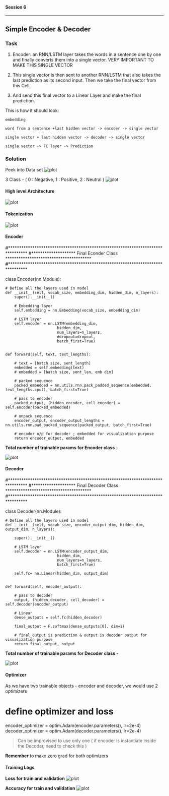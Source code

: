 #### Session 6
***
## Simple Encoder & Decoder 

### Task

1. Encoder: an RNN/LSTM layer takes the words in a sentence one by one and finally converts them into a single vector. VERY IMPORTANT TO MAKE THIS SINGLE VECTOR


2. This single vector is then sent to another RNN/LSTM that also takes the last prediction as its second input. Then we take the final vector from this Cell.

3. And send this final vector to a Linear Layer and make the final prediction. 

This is how it should look:

	embedding

	word from a sentence +last hidden vector -> encoder -> single vector

	single vector + last hidden vector -> decoder -> single vector

	single vector -> FC layer -> Prediction


### Solution

Peek into Data set 
![plot](./images/dataset_head.JPG)

3 Class - ( 0 : Negative, 1 : Positive, 2 : Neutral )
![plot](./images/dataset_target.JPG)

#### High level Architecture
![plot](./images/highlevel_arch.JPG)

#### Tokenization
![plot](./images/tokenize_eg.JPG)

#### Encoder

#********************************************************************************
#******************** Final Econder Class ***************************************
#********************************************************************************

class Encoder(nn.Module):
    
    # Define all the layers used in model
    def __init__(self, vocab_size, embedding_dim, hidden_dim, n_layers):
        super().__init__()          
        
        # Embedding layer
        self.embedding = nn.Embedding(vocab_size, embedding_dim)
        
        # LSTM layer
        self.encoder = nn.LSTM(embedding_dim, 
                           hidden_dim, 
                           num_layers=n_layers, 
                           #dropout=dropout,
                           batch_first=True)


    def forward(self, text, text_lengths):
        
        # text = [batch size, sent_length]
        embedded = self.embedding(text)
        # embedded = [batch size, sent_len, emb dim]
      
        # packed sequence
        packed_embedded = nn.utils.rnn.pack_padded_sequence(embedded, text_lengths.cpu(), batch_first=True)
        
        # pass to encoder
        packed_output, (hidden_encoder, cell_encoder) = self.encoder(packed_embedded)

        # unpack sequence
        encoder_output, encoder_output_lengths = nn.utils.rnn.pad_packed_sequence(packed_output, batch_first=True)
    
        # encoder o/p for decoder ; embedded for visualization purpose
        return encoder_output, embedded

**Total number of trainable params for Encoder class -**

![plot](./images/encoder_params.JPG)


#### Decoder

#********************************************************************************
#******************** Final Decoder Class ***************************************
#********************************************************************************

class Decoder(nn.Module):
    
    # Define all the layers used in model
    def __init__(self, vocab_size, encoder_output_dim, hidden_dim, output_dim, n_layers):
        
        super().__init__()          
        
        # LSTM layer
        self.decoder = nn.LSTM(encoder_output_dim, 
                           hidden_dim, 
                           num_layers=n_layers, 
                           batch_first=True)

        self.fc= nn.Linear(hidden_dim, output_dim)


    def forward(self, encoder_output):
        
        # pass to decoder
        output, (hidden_decoder, cell_decoder) = self.decoder(encoder_output)

        # Linear
        dense_outputs = self.fc(hidden_decoder)   

        final_output = F.softmax(dense_outputs[0], dim=1)

        # final_output is prediction & output is decoder output for visualization purpose
        return final_output, output
		
**Total number of trainable params for Decoder class -**

![plot](./images/decoder_params.JPG)

#### Optimizer

As we have two trainable objects - encoder and decoder, we would use 2 optimizers

# define optimizer and loss
encoder_optimizer = optim.Adam(encoder.parameters(), lr=2e-4)
decoder_optimizer = optim.Adam(decoder.parameters(), lr=2e-4)


> Can be improvised to use only one ( if encoder is instantiate inside the Decoder, need to check this )

**Remember** to make zero grad for both optimizers

#### Training Logs

**Loss for train and validation**
![plot](./images/loss_logs.JPG) 

**Accuracy for train and validation**
![plot](./images/accuracy_logs.JPG) 



